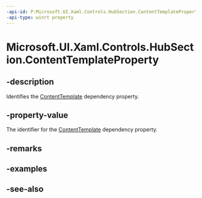 ```yaml
---
-api-id: P:Microsoft.UI.Xaml.Controls.HubSection.ContentTemplateProperty
-api-type: winrt property
---
```


<!-- Property syntax
public Windows.UI.Xaml.DependencyProperty ContentTemplateProperty { get; }
-->

# Microsoft.UI.Xaml.Controls.HubSection.ContentTemplateProperty

## -description
Identifies the [ContentTemplate](hubsection_contenttemplate.md) dependency property.

## -property-value
The identifier for the [ContentTemplate](hubsection_contenttemplate.md) dependency property.

## -remarks

## -examples

## -see-also
